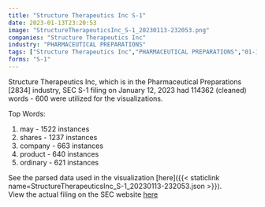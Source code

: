 ```yaml
---
title: "Structure Therapeutics Inc S-1"
date: 2023-01-13T23:20:53
image: "StructureTherapeuticsInc_S-1_20230113-232053.png"
companies: "Structure Therapeutics Inc"
industry: "PHARMACEUTICAL PREPARATIONS"
tags: ["Structure Therapeutics Inc","PHARMACEUTICAL PREPARATIONS","01-12-2023","S-1"]
forms: "S-1"
---
```

Structure Therapeutics Inc, which is in the Pharmaceutical Preparations [2834] industry, SEC S-1 filing on January 12, 2023 had 114362 (cleaned) words - 600 were utilized for the visualizations.

Top Words:
1. may - 1522 instances
2. shares - 1237 instances
3. company - 663 instances
4. product - 640 instances
5. ordinary - 621 instances


See the parsed data used in the visualization [here]({{< staticlink name=StructureTherapeuticsInc_S-1_20230113-232053.json >}}).  
View the actual filing on the SEC website [here](https://www.sec.gov/Archives/edgar/data/1888886/0001104659-23-003415.txt)